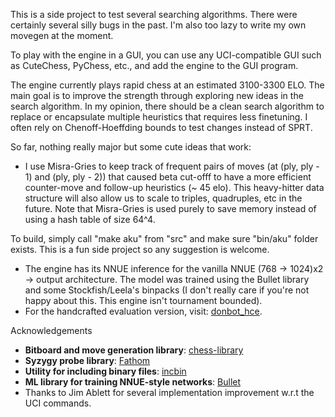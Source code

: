This is a side project to test several searching algorithms. There were certainly several silly bugs in the past. I'm also too lazy to write my own movegen at the moment.

To play with the engine in a GUI, you can use any UCI-compatible GUI such as CuteChess, PyChess, etc., and add the engine to the GUI program.  

The engine currently plays rapid chess at an estimated 3100-3300 ELO. The main goal is to improve the strength through exploring new ideas in the search algorithm. In my opinion, there should be a clean search algorithm to replace or encapsulate multiple heuristics that requires less finetuning. I often rely on Chenoff-Hoeffding bounds to test changes instead of SPRT.

So far, nothing really major but some cute ideas that work:
- I use Misra-Gries to keep track of frequent pairs of moves (at (ply, ply - 1) and (ply, ply - 2)) that caused beta cut-offf to have a more efficient counter-move and follow-up heuristics (~ 45 elo). This heavy-hitter data structure will also allow us to scale to triples, quadruples, etc in the future. Note that Misra-Gries is used purely to save memory instead of using a hash table of size 64^4.

To build, simply call "make aku" from "src" and make sure "bin/aku" folder exists. This is a fun side project so any suggestion is welcome. 

- The engine has its NNUE inference for the vanilla NNUE (768 -> 1024)x2 -> output architecture. The model was trained using the Bullet library and some Stockfish/Leela's binpacks (I don't really care if you're not happy about this. This engine isn't tournament bounded). 
- For the handcrafted evaluation version, visit: [donbot_hce](https://github.com/hoavu-cs/donbot_hce).

Acknowledgements

- **Bitboard and move generation library**: [chess-library](https://github.com/Disservin/chess-library)
- **Syzygy probe library**: [Fathom](https://github.com/jdart1/Fathom)
- **Utility for including binary files**: [incbin](https://github.com/graphitemaster/incbin)
- **ML library for training NNUE-style networks**: [Bullet](https://github.com/graphitemaster/incbin)
- Thanks to Jim Ablett for several implementation improvement w.r.t the UCI commands.





